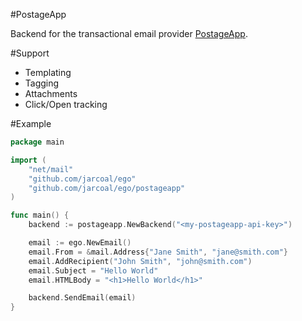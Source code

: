 #PostageApp

Backend for the transactional email provider [PostageApp](http://postageapp.com/).

#Support

* Templating
* Tagging
* Attachments
* Click/Open tracking

#Example

```go
package main

import (
	"net/mail"
	"github.com/jarcoal/ego"
	"github.com/jarcoal/ego/postageapp"
)

func main() {
	backend := postageapp.NewBackend("<my-postageapp-api-key>")

	email := ego.NewEmail()
	email.From = &mail.Address{"Jane Smith", "jane@smith.com"}
	email.AddRecipient("John Smith", "john@smith.com")
	email.Subject = "Hello World"
	email.HTMLBody = "<h1>Hello World</h1>"

	backend.SendEmail(email)
}
```